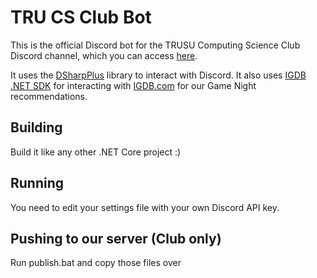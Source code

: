 # TRU CS Club Bot

This is the official Discord bot for the TRUSU Computing Science Club Discord channel, which you can access [here](https://trucsclub.ca/discord). 

It uses the [DSharpPlus](https://github.com/DSharpPlus/DSharpPlus) library to interact with Discord. It also uses [IGDB .NET SDK](https://github.com/kamranayub/igdb-dotnet) for interacting with [IGDB.com](https://www.igdb.com/) for our Game Night recommendations. 

## Building

Build it like any other .NET Core project :)

## Running

You need to edit your settings file with your own Discord API key.

## Pushing to our server (Club only)

Run publish.bat and copy those files over